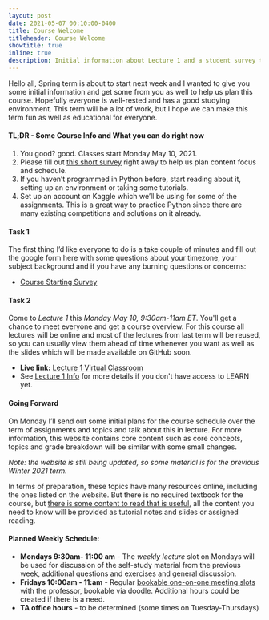 ```yaml
---
layout: post
date: 2021-05-07 00:10:00-0400
title: Course Welcome
titleheader: Course Welcome
showtitle: true
inline: true
description: Initial information about Lecture 1 and a student survey to fill in. 
---
```


Hello all,
Spring term is about to start next week and I wanted to give you some initial information and get some from you as well to help us plan this course. Hopefully everyone is well-rested and has a good studying environment. This term will be a lot of work, but I hope we can make this term fun as well as educational for everyone.

#### **TL;DR** - Some Course Info and What you can do right now

1. You good? good. Classes start Monday May 10, 2021.
1. Please fill out [this short survey](https://forms.gle/3aczS5UCS88jxNr86) right away to help us plan content focus and schedule.
1. If you haven’t programmed in Python before, start reading about it, setting up an environment or taking some tutorials.
1. Set up an account on Kaggle which we’ll be using for some of the assignments. This is a great way to practice Python since there are many existing competitions and solutions on it already.


#### Task 1

The first thing I’d like everyone to do is a take couple of minutes and fill out the google form here with some questions about your timezone, your subject background and if you have any burning questions or concerns:

- [Course Starting Survey](https://forms.gle/3aczS5UCS88jxNr86)

#### Task 2

Come to *Lecture 1* this *Monday May 10, 9:30am-11am ET*. You'll get a chance to meet everyone and get a course overview. For this course all lectures will be online and most of the lectures from last term will be reused, so you can usually view them ahead of time whenever you want as well as the slides which will be made available on GitHub soon.

- **Live link:** [Lecture 1 Virtual Classroom](https://bongo-ca.youseeu.com/sync-activity/invite/1736910/c9b585e74d3d9debc188deaeedc6e757)
- See [Lecture 1 Info]({{baseurl}}/2021-05-09/) for more details if you don't have access to LEARN yet.

#### Going Forward

On Monday I’ll send out some initial plans for the course schedule over the term of assignments and topics and talk about this in lecture. For more information, this website contains core content such as core concepts, topics and grade breakdown will be similar with some small changes. 

*Note: the website is still being updated, so some material is for the previous Winter 2021 term.* 

In terms of preparation, these topics have many resources online, including the ones listed on the website. But there is no required textbook for the course, but [there is some content to read that is useful](/DKMA/reading), all the content you need to know will be provided as tutorial notes and slides or assigned reading.



#### Planned Weekly Schedule:

- **Mondays 9:30am- 11:00 am** - The *weekly lecture* slot on Mondays will be used for discussion of the self-study material from the previous week, additional questions and exercises and general discussion.
- **Fridays 10:00am - 11:am** - Regular [bookable one-on-one meeting slots](https://doodle.com/mm/markcrowley/bookable-1on1-657a) with the professor, bookable via doodle. Additional hours could be created if there is a need.
- **TA office hours** - to be determined (some times on Tuesday-Thursdays)

